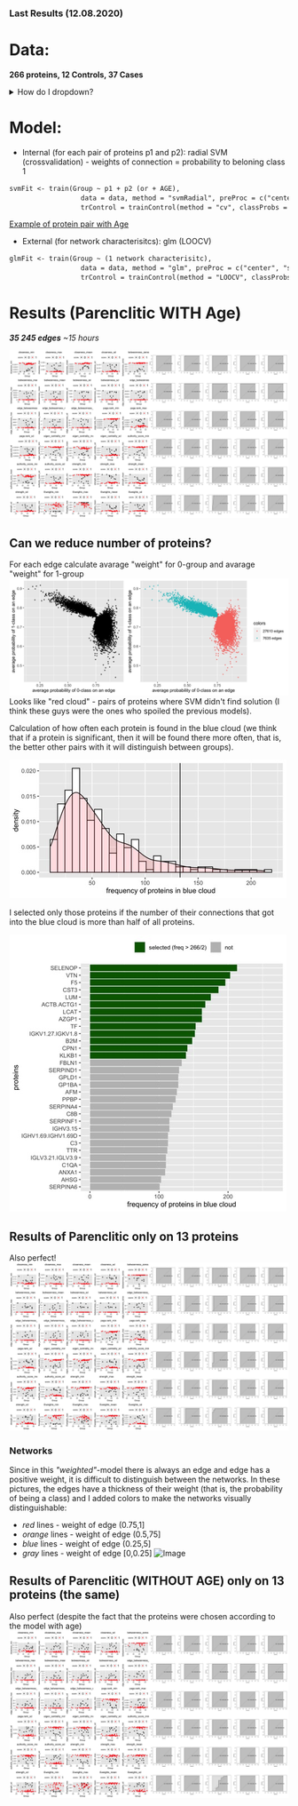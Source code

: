 ### Last Results (12.08.2020)
# Data: 
**266 proteins, 12 Controls, 37 Cases**

<details>
<summary>How do I dropdown?</summary>
<br>
This is how you dropdown.
<br><br>
<pre>
|             | WORSE/BETTER                                                                                               |                                   |
|-------------|------------------------------------------------------------------------------------------------------------|-----------------------------------|
|             | Patients who become >5 and then go on to get worse (1) or better (0). Sample is first at which they are >5 |                                   |
| #0          | 12                                                                                                         |                                   |
| #1          | 37                                                                                                         |                                   |
| #Excluded   | 114                                                                                                        |                                   |
| Aux.Id      | Group                                                                                                      | Reason for exclusion              |
| C19-CB-0000 | Excluded                                                                                                   | Incomplete data                   |
| C19-CB-0001 | Excluded                                                                                                   | All points <=5                    |
| C19-CB-0003 | Excluded                                                                                                   | All points <=5                    |
| C19-CB-0005 | Excluded                                                                                                   | All points <=5                    |
| C19-CB-0008 | 0                                                                                                          |                                   |
| C19-CB-0009 | 1                                                                                                          |                                   |
| C19-CB-0010 | Excluded                                                                                                   | All points <=5                    |
| C19-CB-0012 | 0                                                                                                          |                                   |
| C19-CB-0013 | 1                                                                                                          |                                   |
| C19-CB-0016 | 1                                                                                                          |                                   |
| C19-CB-0018 | Excluded                                                                                                   | All points <=5                    |
| C19-CB-0020 | 0                                                                                                          |                                   |
| C19-CB-0021 | 0                                                                                                          |                                   |
| C19-CB-0022 | Excluded                                                                                                   | All points <=5                    |
| C19-CB-0023 | Excluded                                                                                                   | All points <=5                    |
| C19-CB-0025 | 1                                                                                                          |                                   |
| C19-CB-0026 | Excluded                                                                                                   | All points <=5                    |
| C19-CB-0029 | Excluded                                                                                                   | All points <=5                    |
| C19-CB-0030 | Excluded                                                                                                   | All points <=5                    |
| C19-CB-0032 | 1                                                                                                          |                                   |
| C19-CB-0033 | 1                                                                                                          |                                   |
| C19-CB-0035 | Excluded                                                                                                   | All points <=5                    |
| C19-CB-0036 | Excluded                                                                                                   | Single time point                 |
| C19-CB-0037 | Excluded                                                                                                   | All points <=5                    |
| C19-CB-0038 | Excluded                                                                                                   | All points <=5                    |
| C19-CB-0039 | Excluded                                                                                                   | All points <=5                    |
| C19-CB-0041 | Excluded                                                                                                   | All points <=5                    |
| C19-CB-0042 | Excluded                                                                                                   | All points <=5                    |
| C19-CB-0043 | Excluded                                                                                                   | All points <=5                    |
| C19-CB-0044 | Excluded                                                                                                   | All points <=5                    |
| C19-CB-0045 | Excluded                                                                                                   | All points <=5                    |
| C19-CB-0046 | Excluded                                                                                                   | All points <=5                    |
| C19-CB-0047 | Excluded                                                                                                   | All points <=5                    |
| C19-CB-0048 | Excluded                                                                                                   | All points <=5                    |
| C19-CB-0049 | Excluded                                                                                                   | All points <=5                    |
| C19-CB-0050 | Excluded                                                                                                   | All points <=5                    |
| C19-CB-0051 | Excluded                                                                                                   | All points <=5                    |
| C19-CB-0052 | Excluded                                                                                                   | All points <=5                    |
| C19-CB-0053 | Excluded                                                                                                   | All points <=5                    |
| C19-CB-0054 | Excluded                                                                                                   | All points <=5                    |
| C19-CB-0055 | Excluded                                                                                                   | All points <=5                    |
| C19-CB-0056 | Excluded                                                                                                   | All points <=5                    |
| C19-CB-0057 | Excluded                                                                                                   | Incomplete data                   |
| C19-CB-0058 | 0                                                                                                          |                                   |
| C19-CB-0059 | 1                                                                                                          |                                   |
| C19-CB-0060 | Excluded                                                                                                   | All points <=5                    |
| C19-CB-0061 | 1                                                                                                          |                                   |
| C19-CB-0062 | 0                                                                                                          |                                   |
| C19-CB-0063 | Excluded                                                                                                   | All points <=5                    |
| C19-CB-0064 | 1                                                                                                          |                                   |
| C19-CB-0065 | Excluded                                                                                                   | All points <=5                    |
| C19-CB-0066 | Excluded                                                                                                   | All points <=5                    |
| C19-CB-0067 | Excluded                                                                                                   | All points <=5                    |
| C19-CB-0068 | Excluded                                                                                                   | All points <=5                    |
| C19-CB-0069 | Excluded                                                                                                   | All points <=5                    |
| C19-CB-0070 | Excluded                                                                                                   | All points <=5                    |
| C19-CB-0071 | Excluded                                                                                                   | All points <=5                    |
| C19-CB-0072 | Excluded                                                                                                   | All points <=5                    |
| C19-CB-0073 | Excluded                                                                                                   | All points <=5                    |
| C19-CB-0075 | Excluded                                                                                                   | All points <=5                    |
| C19-CB-0076 | 1                                                                                                          |                                   |
| C19-CB-0077 | Excluded                                                                                                   | All points <=5                    |
| C19-CB-0078 | Excluded                                                                                                   | All points <=5                    |
| C19-CB-0082 | 1                                                                                                          |                                   |
| C19-CB-0083 | Excluded                                                                                                   | <=5 within 25 days but died       |
| C19-CB-0084 | 1                                                                                                          |                                   |
| C19-CB-0085 | 1                                                                                                          |                                   |
| C19-CB-0086 | Excluded                                                                                                   | All points <=5                    |
| C19-CB-0087 | Excluded                                                                                                   | All points <=5                    |
| C19-CB-0088 | Excluded                                                                                                   | All points <=5                    |
| C19-CB-0089 | Excluded                                                                                                   | All points <=5                    |
| C19-CB-0090 | 1                                                                                                          |                                   |
| C19-CB-0091 | 0                                                                                                          |                                   |
| C19-CB-0092 | Excluded                                                                                                   | All points <=5                    |
| C19-CB-0094 | Excluded                                                                                                   | <=5 within 25 days but died       |
| C19-CB-0095 | Excluded                                                                                                   | All points <=5                    |
| C19-CB-0096 | Excluded                                                                                                   | admission dates missing           |
| C19-CB-0097 | Excluded                                                                                                   | All points <=5                    |
| C19-CB-0098 | 1                                                                                                          |                                   |
| C19-CB-0099 | 1                                                                                                          |                                   |
| C19-CB-0100 | Excluded                                                                                                   | All points <=5                    |
| C19-CB-0101 | Excluded                                                                                                   | All points <=5                    |
| C19-CB-0102 | Excluded                                                                                                   | Incomplete data                   |
| C19-CB-0103 | 1                                                                                                          |                                   |
| C19-CB-0104 | Excluded                                                                                                   | Incomplete data                   |
| C19-CB-0106 | Excluded                                                                                                   | Incomplete data                   |
| C19-CB-0107 | Excluded                                                                                                   | All points <=5                    |
| C19-CB-0108 | 1                                                                                                          |                                   |
| C19-CB-0109 | 1                                                                                                          |                                   |
| C19-CB-0111 | Excluded                                                                                                   | No outcome info                   |
| C19-CB-0112 | 1                                                                                                          |                                   |
| C19-CB-0113 | 1                                                                                                          |                                   |
| C19-CB-0114 | Excluded                                                                                                   | All points <=5                    |
| C19-CB-0115 | Excluded                                                                                                   | All points <=5                    |
| C19-CB-0116 | Excluded                                                                                                   | Incomplete data                   |
| C19-CB-0117 | Excluded                                                                                                   | All points <=5                    |
| C19-CB-0118 | Excluded                                                                                                   | Incomplete data                   |
| C19-CB-0119 | Excluded                                                                                                   | All points <=5                    |
| C19-CB-0120 | 1                                                                                                          |                                   |
| C19-CB-0121 | Excluded                                                                                                   | All points <=5                    |
| C19-CB-0122 | Excluded                                                                                                   | Single time point                 |
| C19-CB-0123 | 1                                                                                                          |                                   |
| C19-CB-0124 | 0                                                                                                          |                                   |
| C19-CB-0125 | Excluded                                                                                                   | All points <=5                    |
| C19-CB-0126 | 0                                                                                                          |                                   |
| C19-CB-0127 | Excluded                                                                                                   | Data doesn't extend 25 days       |
| C19-CB-0128 | Excluded                                                                                                   | <=5 within 25 days but died       |
| C19-CB-0129 | Excluded                                                                                                   | All points <=5                    |
| C19-CB-0130 | 1                                                                                                          |                                   |
| C19-CB-0131 | Excluded                                                                                                   | All points <=5                    |
| C19-CB-0132 | Excluded                                                                                                   | Refused treatment and died        |
| C19-CB-0133 | 1                                                                                                          |                                   |
| C19-CB-0134 | Excluded                                                                                                   | All points <=5                    |
| C19-CB-0135 | 1                                                                                                          |                                   |
| C19-CB-0136 | 1                                                                                                          |                                   |
| C19-CB-0137 | 1                                                                                                          |                                   |
| C19-CB-0138 | Excluded                                                                                                   | All points <=5                    |
| C19-CB-0139 | Excluded                                                                                                   | All points <=5                    |
| C19-CB-0140 | Excluded                                                                                                   | All points <=5                    |
| C19-CB-0141 | Excluded                                                                                                   | All points <=5                    |
| C19-CB-0142 | 1                                                                                                          |                                   |
| C19-CB-0143 | Excluded                                                                                                   | All points <=5                    |
| C19-CB-0144 | Excluded                                                                                                   | All points <=5                    |
| C19-CB-0145 | Excluded                                                                                                   | All points <=5                    |
| C19-CB-0147 | Excluded                                                                                                   | All points <=5                    |
| C19-CB-0148 | Excluded                                                                                                   | All points <=5                    |
| C19-CB-0149 | Excluded                                                                                                   | All points <=5                    |
| C19-CB-0150 | 1                                                                                                          |                                   |
| C19-CB-0151 | Excluded                                                                                                   | All points <=5                    |
| C19-CB-0152 | Excluded                                                                                                   | All points <=5                    |
| C19-CB-0155 | Excluded                                                                                                   | All points <=5                    |
| C19-CB-0157 | Excluded                                                                                                   | All points <=5                    |
| C19-CB-0159 | 1                                                                                                          |                                   |
| C19-CB-0160 | Excluded                                                                                                   | Single time point                 |
| C19-CB-0162 | 0                                                                                                          |                                   |
| C19-CB-0164 | 1                                                                                                          |                                   |
| C19-CB-0165 | 1                                                                                                          |                                   |
| C19-CB-0166 | Excluded                                                                                                   | All points <=5                    |
| C19-CB-0167 | Excluded                                                                                                   | All points <=5                    |
| C19-CB-0168 | Excluded                                                                                                   | All points <=5                    |
| C19-CB-0169 | 1                                                                                                          |                                   |
| C19-CB-0170 | Excluded                                                                                                   | Single time point/Incomplete data |
| C19-CB-0175 | Excluded                                                                                                   | Incomplete data                   |
| C19-CB-0176 | 0                                                                                                          |                                   |
| C19-CB-0179 | Excluded                                                                                                   | All points <=5                    |
| C19-CB-0180 | Excluded                                                                                                   | All points <=5                    |
| C19-CB-0181 | Excluded                                                                                                   | All points <=5                    |
| C19-CB-0196 | Excluded                                                                                                   | All points <=5                    |
| C19-CB-0197 | Excluded                                                                                                   | All points <=5                    |
| C19-CB-0198 | 0                                                                                                          |                                   |
| C19-CB-0199 | 1                                                                                                          |                                   |
| C19-CB-0214 | Excluded                                                                                                   | Incomplete data                   |
| C19-CB-0215 | 1                                                                                                          |                                   |
| C19-CB-0216 | Excluded                                                                                                   | All points <=5                    |
| C19-CB-0217 | Excluded                                                                                                   | All points <=5                    |
| C19-CB-0218 | 1                                                                                                          |                                   |
| C19-CB-0219 | Excluded                                                                                                   | All points <=5                    |
| C19-CB-0220 | Excluded                                                                                                   | Refused treatment and died        |
| C19-CB-0221 | Excluded                                                                                                   | All points <=5                    |
| C19-CB-0222 | Excluded                                                                                                   | All points <=5                    |
| C19-CB-0223 | Excluded                                                                                                   | All points <=5                    |
| C19-CB-0224 | Excluded                                                                                                   | All points <=5                    |
| C19-CB-0225 | Excluded                                                                                                   | Incomplete data                   |
</pre>
</details>

# Model:
- Internal (for each pair of proteins p1 and p2): radial SVM (crossvalidation) - weights of connection = probability to beloning class 1
```markdown
svmFit <- train(Group ~ p1 + p2 (or + AGE),
                  data = data, method = "svmRadial", preProc = c("center", "scale"),metric = "ROC",
                  trControl = trainControl(method = "cv", classProbs = TRUE, summaryFunction = twoClassSummary))
```
[Example of protein pair with Age](https://tatiananazarenko.github.io/Parenclitic_Classification/ex1.html)
                                           
- External (for network characterisitcs): glm (LOOCV)
```markdown
glmFit <- train(Group ~ (1 network characterisitc),
                  data = data, method = "glm", preProc = c("center", "scale"), metric = "ROC",
                  trControl = trainControl(method = "LOOCV", classProbs = TRUE, summaryFunction = twoClassSummary))
```
# Results (Parenclitic WITH Age) 
_**35 245 edges** ~15 hours_

![Image](FINAL_FIG_FULL.jpg)
## Can we reduce number of proteins?
For each edge calculate avarage "weight" for 0-group and avarage "weight" for 1-group
![Image](SELECT_EDGES.jpg)
Looks like "red cloud" - pairs of proteins where SVM didn't find solution (I think these guys were the ones who spoiled the previous models).

Calculation of how often each protein is found in the blue cloud (we think that if a protein is significant, then it will be found there more often, that is, the better other pairs with it will distinguish between groups).

![Image](HIST_FREQ.jpg)

I selected only those proteins if the number of their connections that got into the blue cloud is more than half of all proteins.

![Image](BAR.jpg)
## Results of Parenclitic only on 13 proteins

Also perfect!
![Image](FINAL_FIG_SMALL.jpg)
### Networks

Since in this _"weighted"_-model there is always an edge and edge has a positive weight, it is difficult to distinguish between the networks.
In these pictures, the edges have a thickness of their weight (that is, the probability of being a class) and I added colors to make the networks visually distinguishable:

- _red_ lines - weight of edge (0.75,1]
- _orange_ lines - weight of edge (0.5,75]
- _blue_ lines - weight of edge (0.25,5]
- _gray_ lines - weight of edge [0,0.25]
![Image](NETWORKS.PNG)



## Results of Parenclitic (WITHOUT AGE) only on 13 proteins (the same)
Also perfect (despite the fact that the proteins were chosen according to the model with age)
![Image](FINAL_FIG_SMALL_WA.jpg)
